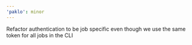 ```yaml
---
'paklo': minor
---
```


Refactor authentication to be job specific even though we use the same token for all jobs in the CLI
